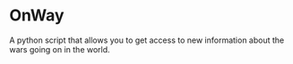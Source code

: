 # OnWay
A python script that allows you to get access to new information about the wars going on in the world.
